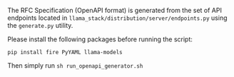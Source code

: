 The RFC Specification (OpenAPI format) is generated from the set of API endpoints located in `llama_stack/distribution/server/endpoints.py` using the `generate.py` utility.

Please install the following packages before running the script:

```
pip install fire PyYAML llama-models
```

Then simply run `sh run_openapi_generator.sh`
